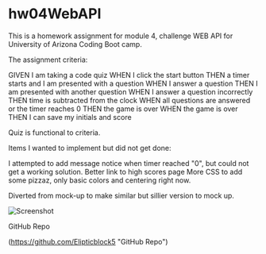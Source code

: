 # hw04WebAPI

This is a homework assignment for module 4, challenge WEB API for University of Arizona Coding Boot camp.




The assignment criteria:

GIVEN I am taking a code quiz
WHEN I click the start button
THEN a timer starts and I am presented with a question
WHEN I answer a question
THEN I am presented with another question
WHEN I answer a question incorrectly
THEN time is subtracted from the clock
WHEN all questions are answered or the timer reaches 0
THEN the game is over
WHEN the game is over
THEN I can save my initials and score


Quiz is functional to criteria.

Items I wanted to implement but did not get done:

I attempted to add message notice when timer reached "0", but could not get a working solution.
Better link to high scores page
More CSS to add some pizzaz, only basic colors and centering right now. 

Diverted from mock-up to make similar but sillier version to mock up.


![Screenshot](./assets/images/screenshot.jpg "Screenshot Quiz O' Doom")

GitHub Repo

(https://github.com/Elipticblock5 "GitHub Repo")






